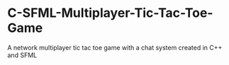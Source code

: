 # C-SFML-Multiplayer-Tic-Tac-Toe-Game
A network multiplayer tic tac toe game with a chat system created in C++ and SFML  
